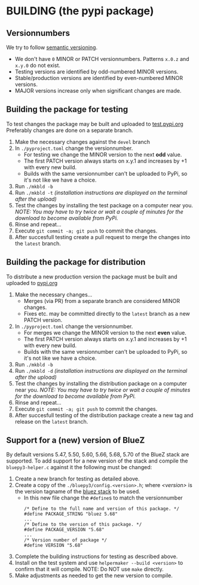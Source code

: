# BUILDING (the pypi package)

## Versionnumbers

We try to follow [semantic versioning](semver.org).
-  We don't have `0` MINOR or PATCH versionnumbers. Patterns `x.0.z` and `x.y.0` do not exist.
-  Testing versions are identified by odd-numbered MINOR versions.
-  Stable/production versions are identified by even-numbered MINOR versions.
-  MAJOR versions increase only when significant changes are made.

## Building the package for testing

To test changes the package may be built and uploaded to [test.pypi.org](test.pypi.org)
Preferably changes are done on a separate branch.

1.  Make the necessary changes against the `devel` branch
2.  In `./pyproject.toml` change the versionnumber.
    -  For testing we change the MINOR version to the next **odd** value.
    -  The first PATCH version always starts on x.y.1 and increases by +1 with every new build.
    -  Builds with the same versionnumber can't be uploaded to PyPi, so it's not like we have a choice.
3.  Run `./mkbld -b`
4.  Run `./mkbld -t`  *(installation instructions are displayed on the terminal after the upload)*
5.  Test the changes by installing the test package on a computer near you. *NOTE: You may have to try twice or wait a couple of minutes for the download to become available from PyPi.*
6.  Rinse and repeat...
7.  Execute `git commit -a; git push` to commit the changes.
8.  After succesfull testing create a pull request to merge the changes into the `latest` branch.

## Building the package for distribution

To distribute a new production version the package must be built and uploaded to [pypi.org](pypi.org)

1.  Make the necessary changes...
    -  Merges (via PR) from a separate branch are considered MINOR changes.
    -  Fixes etc. may be committed directly to the `latest` branch as a new PATCH version.
2.  In `./pyproject.toml` change the versionnumber.
    -  For merges we change the MINOR version to the next **even** value.
    -  The first PATCH version always starts on x.y.1 and increases by +1 with every new build.
    -  Builds with the same versionnumber can't be uploaded to PyPi, so it's not like we have a choice.
3.  Run `./mkbld -b`
4.  Run `./mkbld -d`  *(installation instructions are displayed on the terminal after the upload)*
5.  Test the changes by installing the distribution package on a computer near you. *NOTE: You may have to try twice or wait a couple of minutes for the download to become available from PyPi.*
6.  Rinse and repeat...
7.  Execute `git commit -a; git push` to commit the changes.
8.  After succesfull testing of the distribution package create a new tag and release on the `latest` branch.

## Support for a (new) version of BlueZ

By default versions 5.47, 5.50, 5.60, 5.66, 5.68, 5.70 of the BlueZ stack are supported. To add support for a new version of the stack and compile the `bluepy3-helper.c` against it the following must be changed:

1.  Create a new branch for testing as detailed above.
2.  Create a copy of the `./bluepy3/config.<version>.h`; where *\<version\>* is the version tagname of the [bluez stack](https://github.com/bluez/bluez) to be used.
    -  In this new file change the `#define`s to match the versionnumber
        ```
        /* Define to the full name and version of this package. */
        #define PACKAGE_STRING "bluez 5.68"
        ...
        /* Define to the version of this package. */
        #define PACKAGE_VERSION "5.68"
        ...
        /* Version number of package */
        #define VERSION "5.68"
        ```
3.  Complete the building instructions for testing as described above.
4.  Install on the test system and use `helpermaker --build <version>` to confirm that it will compile. NOTE: Do NOT use `make` directly.
5.  Make adjustments as needed to get the new version to compile.
